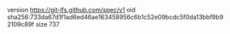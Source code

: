 version https://git-lfs.github.com/spec/v1
oid sha256:733da67d1f1ad6ed46ae163458956c6b1c52e09bcdc5f0da13bbf9b92109c89f
size 737
